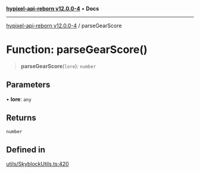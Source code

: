 [**hypixel-api-reborn v12.0.0-4**](../README.md) • **Docs**

***

[hypixel-api-reborn v12.0.0-4](../globals.md) / parseGearScore

# Function: parseGearScore()

> **parseGearScore**(`lore`): `number`

## Parameters

• **lore**: `any`

## Returns

`number`

## Defined in

[utils/SkyblockUtils.ts:420](https://github.com/Kathund/REBORN-docs-TEST/blob/1c14a4fa83649d1c26475bdd62d394bf5095b016/src/utils/SkyblockUtils.ts#L420)
